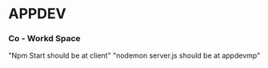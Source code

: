 # APPDEV
### Co - Workd Space 

"Npm Start should be at client"
"nodemon server.js should be at appdevmp" 




